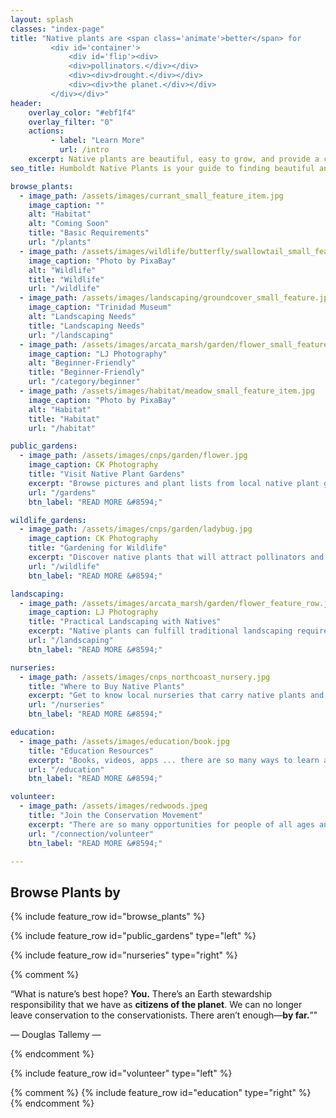 ```yaml
---
layout: splash
classes: "index-page"
title: "Native plants are <span class='animate'>better</span> for 
         <div id='container'>
             <div id='flip'><div>
             <div>pollinators.</div></div>
             <div><div>drought.</div></div>
             <div><div>the planet.</div></div>
         </div></div>"    
header:
    overlay_color: "#ebf1f4"
    overlay_filter: "0"
    actions:
         - label: "Learn More"
           url: /intro
    excerpt: Native plants are beautiful, easy to grow, and provide a critical foundation for our local ecosystem. 
seo_title: Humboldt Native Plants is your guide to finding beautiful and ecologically-important native plants for your yard. Help our planet today by planting native.

browse_plants:
  - image_path: /assets/images/currant_small_feature_item.jpg 
    image_caption: ""
    alt: "Habitat" 
    alt: "Coming Soon" 
    title: "Basic Requirements"
    url: "/plants" 
  - image_path: /assets/images/wildlife/butterfly/swallowtail_small_feature.jpg
    image_caption: "Photo by PixaBay"
    alt: "Wildlife"
    title: "Wildlife"
    url: "/wildlife"
  - image_path: /assets/images/landscaping/groundcover_small_feature.jpg 
    image_caption: "Trinidad Museum"
    alt: "Landscaping Needs" 
    title: "Landscaping Needs"
    url: "/landscaping" 
  - image_path: /assets/images/arcata_marsh/garden/flower_small_feature_row.jpg 
    image_caption: "LJ Photography"
    alt: "Beginner-Friendly" 
    title: "Beginner-Friendly"
    url: "/category/beginner" 
  - image_path: /assets/images/habitat/meadow_small_feature_item.jpg 
    image_caption: "Photo by PixaBay"
    alt: "Habitat" 
    title: "Habitat"
    url: "/habitat" 

public_gardens:
  - image_path: /assets/images/cnps/garden/flower.jpg
    image_caption: CK Photography
    title: "Visit Native Plant Gardens"
    excerpt: "Browse pictures and plant lists from local native plant gardens for ideas and inspiration - from Eureka to Trinidad. Explore the wide variety of native plant landscapes that are sustainable and promote biodiversity, while still reflecting the unique preferences  of their creators."
    url: "/gardens"
    btn_label: "READ MORE &#8594;"

wildlife_gardens:
  - image_path: /assets/images/cnps/garden/ladybug.jpg
    image_caption: CK Photography
    title: "Gardening for Wildlife"
    excerpt: "Discover native plants that will attract pollinators and benefit other wildlife in your area. Pristine lawns and exotic gardens are beautiful but often otherwise lifeless. A native plant garden will be alive with the sounds and movements of bees, butterflies and birds."
    url: "/wildlife"
    btn_label: "READ MORE &#8594;"

landscaping:
  - image_path: /assets/images/arcata_marsh/garden/flower_feature_row.jpg
    image_caption: LJ Photography
    title: "Practical Landscaping with Natives"
    excerpt: "Native plants can fulfill traditional landscaping requirements - while also being practical, drought-tolerant and low-maintenance."
    url: "/landscaping"
    btn_label: "READ MORE &#8594;"

nurseries:
  - image_path: /assets/images/cnps_northcoast_nursery.jpg 
    title: "Where to Buy Native Plants"
    excerpt: "Get to know local nurseries that carry native plants and online sources for native seeds and plants."
    url: "/nurseries"
    btn_label: "READ MORE &#8594;"

education:
  - image_path: /assets/images/education/book.jpg 
    title: "Education Resources"
    excerpt: "Books, videos, apps ... there are so many ways to learn about native plants. Watch a video, reserve a book at the library - your native plant education can start (or continue) at any moment."
    url: "/education"
    btn_label: "READ MORE &#8594;"

volunteer:
  - image_path: /assets/images/redwoods.jpeg 
    title: "Join the Conservation Movement"
    excerpt: "There are so many opportunities for people of all ages and backgrounds to make a difference through volunteer programs. Learn about the natural world, save redwoods, spread native plants and make a positive impact on the world around us. Help to be a part of the change you want to see!"
    url: "/connection/volunteer"
    btn_label: "READ MORE &#8594;"

---
```

<div class="small_feature_row">
<h2>Browse Plants by</h2>
{% include feature_row id="browse_plants" %}
</div>

{% include feature_row id="public_gardens" type="left" %}

{% include feature_row id="nurseries" type="right" %}

{% comment %}
<p>
&ldquo;What is nature’s best hope? <b>You.</b> There’s an Earth stewardship responsibility that we have as <b>citizens of the planet</b>. We can no longer leave conservation to the conservationists. There aren’t enough—<b>by far.</b>&rdquo;"
</p>
<p class="page__lead">— Douglas Tallemy —</p>
{% endcomment %}

{% include feature_row id="volunteer" type="left" %}

{% comment %}
{% include feature_row id="education" type="right" %}
{% endcomment %}
